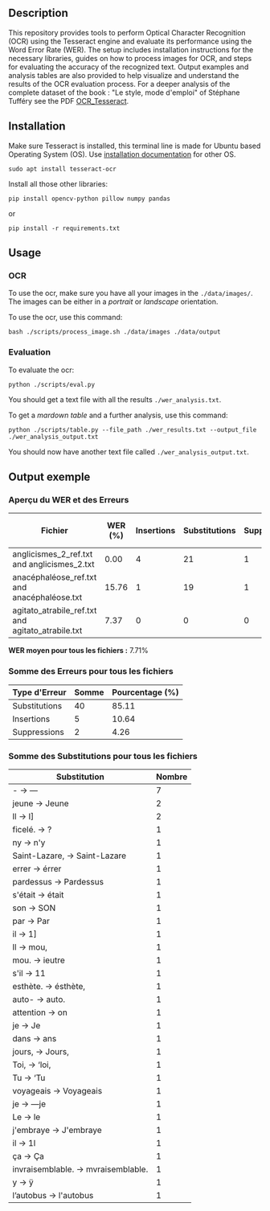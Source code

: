 ## Description

This repository provides tools to perform Optical Character Recognition (OCR) using the Tesseract engine and evaluate its performance using the Word Error Rate (WER). The setup includes installation instructions for the necessary libraries, guides on how to process images for OCR, and steps for evaluating the accuracy of the recognized text. Output examples and analysis tables are also provided to help visualize and understand the results of the OCR evaluation process. For a deeper analysis of the complete dataset of the book : "Le style, mode d'emploi" of Stéphane Tufféry see the PDF [OCR_Tesseract](./OCR_Tesseract.pdf).

## Installation

Make sure Tesseract is installed, this terminal line is made for Ubuntu based Operating System (OS). Use [installation documentation](https://tesseract-ocr.github.io/tessdoc/Installation.html) for other OS.

```
sudo apt install tesseract-ocr
```

Install all those other libraries:

```
pip install opencv-python pillow numpy pandas
```

or

```
pip install -r requirements.txt
```

## Usage

### OCR

To use the ocr, make sure you have all your images in the `./data/images/`. The images can be either in a *portrait* or *landscape* orientation.

To use the ocr, use this command:

```
bash ./scripts/process_image.sh ./data/images ./data/output
```

### Evaluation

To evaluate the ocr:

```
python ./scripts/eval.py
```

You should get a text file with all the results `./wer_analysis.txt`.

To get a *mardown table* and a further analysis, use this command:

```
python ./scripts/table.py --file_path ./wer_results.txt --output_file ./wer_analysis_output.txt
```

You should now have another text file called `./wer_analysis_output.txt`.

## Output exemple

### Aperçu du WER et des Erreurs

| Fichier                                           | WER (%) | Insertions | Substitutions | Suppressions | Total des Erreurs |
| ------------------------------------------------- | ------- | ---------- | ------------- | ------------ | ----------------- |
| anglicismes_2_ref.txt and anglicismes_2.txt       | 0.00    | 4          | 21            | 1            | 26                |
| anacéphaléose_ref.txt and anacéphaléose.txt   | 15.76   | 1          | 19            | 1            | 21                |
| agitato_atrabile_ref.txt and agitato_atrabile.txt | 7.37    | 0          | 0             | 0            | 0                 |

**WER moyen pour tous les fichiers :** 7.71%

### Somme des Erreurs pour tous les fichiers

| Type d'Erreur | Somme | Pourcentage (%) |
| ------------- | ----- | --------------- |
| Substitutions | 40    | 85.11           |
| Insertions    | 5     | 10.64           |
| Suppressions  | 2     | 4.26            |

### Somme des Substitutions pour tous les fichiers

| Substitution                        | Nombre |
| ----------------------------------- | ------ |
| - -> —                             | 7      |
| jeune -> Jeune                      | 2      |
| Il -> I]                            | 2      |
| ficelé. -> ?                       | 1      |
| ny -> n'y                           | 1      |
| Saint-Lazare, -> Saint-Lazare       | 1      |
| errer -> érrer                     | 1      |
| pardessus -> Pardessus              | 1      |
| s'était -> était                  | 1      |
| son -> SON                          | 1      |
| par -> Par                          | 1      |
| il -> 1]                            | 1      |
| Il -> mou,                          | 1      |
| mou. -> ieutre                      | 1      |
| s'il -> 11                          | 1      |
| esthète. -> ésthète,             | 1      |
| auto- -> auto.                      | 1      |
| attention -> on                     | 1      |
| je -> Je                            | 1      |
| dans -> ans                         | 1      |
| jours, -> Jours,                    | 1      |
| Toi, -> ‘loi,                      | 1      |
| Tu -> ‘Tu                          | 1      |
| voyageais -> Voyageais              | 1      |
| je -> —je                          | 1      |
| Le -> le                            | 1      |
| j'embraye -> J'embraye              | 1      |
| il -> 1l                            | 1      |
| ça -> Ça                          | 1      |
| invraisemblable. -> mvraisemblable. | 1      |
| y -> ÿ                             | 1      |
| l’autobus -> l'autobus             | 1      |
